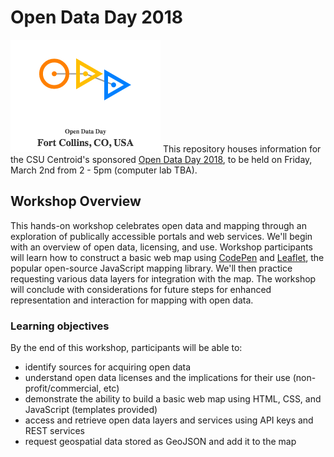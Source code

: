 # Open Data Day 2018

![Fort Collins Open Data Day Logo](graphics/ODDlogo.png) This repository houses information for the CSU Centroid's sponsored [Open Data Day 2018](http://opendataday.org/), to be held on Friday, March 2nd from 2 - 5pm (computer lab TBA).
<br style='clear:both'> 

## Workshop Overview

This hands-on workshop celebrates open data and mapping through an exploration of publically accessible portals and web services. We'll begin with an overview of open data, licensing, and use. Workshop participants will learn how to construct a basic web map using [CodePen](https://codepen.io/) and [Leaflet](http://leafletjs.com/), the popular open-source JavaScript mapping library. We'll then practice requesting various data layers for integration with the map. The workshop will conclude with considerations for future steps for enhanced representation and interaction for mapping with open data.

### Learning objectives

By the end of this workshop, participants will be able to:

* identify sources for acquiring open data
* understand open data licenses and the implications for their use (non-profit/commercial, etc)
* demonstrate the ability to build a basic web map using HTML, CSS, and JavaScript (templates provided)
* access and retrieve open data layers and services using API keys and REST services
* request geospatial data stored as GeoJSON and add it to the map

